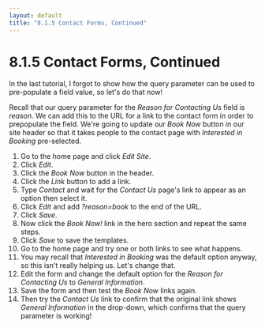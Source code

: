 ```yaml
---
layout: default
title: "8.1.5 Contact Forms, Continued"
---
```


# 8.1.5 Contact Forms, Continued

In the last tutorial, I forgot to show how the query parameter can be used to pre-populate a field value, so let's do that now!

Recall that our query parameter for the _Reason for Contacting Us_ field is _reason_. We can add this to the URL for a link to the contact form in order to prepopulate the field. We're going to update our _Book Now_ button in our site header so that it takes people to the contact page with _Interested in Booking_ pre-selected.

1. Go to the home page and click _Edit Site_.
2. Click _Edit_.
3. Click the _Book Now_ button in the header.
4. Click the _Link_ button to add a link.
5. Type _Contact_ and wait for the _Contact Us_ page's link to appear as an option then select it.
6. Click _Edit_ and add _?reason=book_ to the end of the URL.
7. Click _Save_.
8. Now click the _Book Now!_ link in the hero section and repeat the same steps.
9. Click _Save_ to save the templates.
10. Go to the home page and try one or both links to see what happens.
11. You may recall that _Interested in Booking_ was the default option anyway, so this isn't really helping us. Let's change that.
12. Edit the form and change the default option for the _Reason for Contacting Us_ to _General Information_.
13. Save the form and then test the _Book Now_ links again.
14. Then try the _Contact Us_ link to confirm that the original link shows _General Information_ in the drop-down, which confirms that the query parameter is working!
